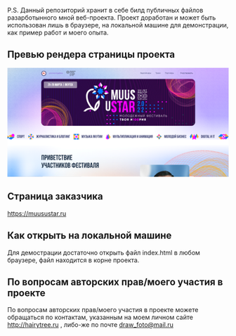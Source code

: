 P.S. Данный репозиторий хранит в себе билд публичных файлов разарботынного мной веб-проекта. Проект доработан и может быть использован лишь в браузере, на локальной машине для демонстрации, как пример работ и моего опыта.

## Превью рендера страницы проекта ##

![Arch](./img/preview.png)

## Страница заказчика ##
https://muusustar.ru

## Как открыть на локальной машине ##
Для демострации достаточно открыть файл index.html в любом браузере, файл находится в корне проекта.

## По вопросам авторских прав/моего участия в проекте ##
По вопросам авторских прав/моего участия в проекте можете обращаться по контактам, указанным на моем личном сайте http://hairytree.ru , либо-же по почте draw_foto@mail.ru